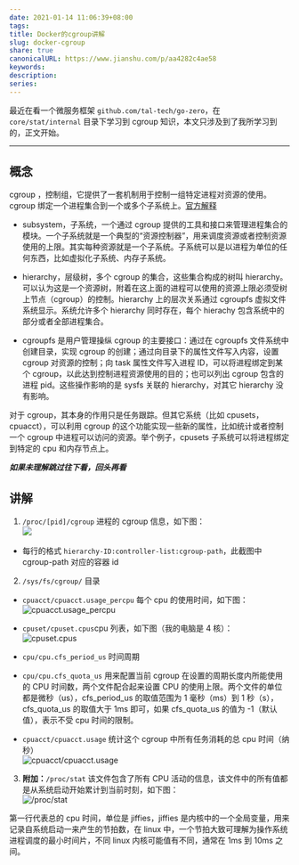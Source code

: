 ```yaml
---  
date: 2021-01-14 11:06:39+08:00  
tags:   
title: Docker的cgroup讲解  
slug: docker-cgroup  
share: true  
canonicalURL: https://www.jianshu.com/p/aa4282c4ae58  
keywords:   
description:   
series:   
---  
```

  
最近在看一个微服务框架 `github.com/tal-tech/go-zero`，在 `core/stat/internal` 目录下学习到 cgroup 知识，本文只涉及到了我所学习到的，正文开始。  
  
---  
## 概念  
  
cgroup ，控制组，它提供了一套机制用于控制一组特定进程对资源的使用。cgroup 绑定一个进程集合到一个或多个子系统上。[官方解释](https://man7.org/linux/man-pages/man7/cgroups.7.html)  
 * subsystem，子系统，一个通过 cgroup 提供的工具和接口来管理进程集合的模块。一个子系统就是一个典型的“资源控制器”，用来调度资源或者控制资源使用的上限。其实每种资源就是一个子系统。子系统可以是以进程为单位的任何东西，比如虚拟化子系统、内存子系统。  
  
  * hierarchy，层级树，多个 cgroup 的集合，这些集合构成的树叫 hierarchy。可以认为这是一个资源树，附着在这上面的进程可以使用的资源上限必须受树上节点（cgroup）的控制。hierarchy 上的层次关系通过 cgroupfs 虚拟文件系统显示。系统允许多个 hierarchy 同时存在，每个 hierachy 包含系统中的部分或者全部进程集合。  
  
   * cgroupfs 是用户管理操纵 cgroup 的主要接口：通过在 cgroupfs 文件系统中创建目录，实现 cgroup 的创建；通过向目录下的属性文件写入内容，设置 cgroup 对资源的控制；向 task 属性文件写入进程 ID，可以将进程绑定到某个 cgroup，以此达到控制进程资源使用的目的；也可以列出 cgroup 包含的进程 pid。这些操作影响的是 sysfs 关联的 hierarchy，对其它 hierarchy 没有影响。  
  
对于 cgroup，其本身的作用只是任务跟踪。但其它系统（比如 cpusets，cpuacct），可以利用 cgroup 的这个功能实现一些新的属性，比如统计或者控制一个 cgroup 中进程可以访问的资源。举个例子，cpusets 子系统可以将进程绑定到特定的 cpu 和内存节点上。  
  
***如果未理解跳过往下看，回头再看***  
## 讲解  
1. `/proc/[pid]/cgroup` 进程的 cgroup 信息，如下图：  
![](/images/f31a639541b3609f02a2ccfee1fe9dc4.webp)  
* 每行的格式 `hierarchy-ID:controller-list:cgroup-path`，此截图中 cgroup-path 对应的容器 id  
2. `/sys/fs/cgroup/` 目录  
  
* `cpuacct/cpuacct.usage_percpu` 每个 cpu 的使用时间，如下图：  
![cpuacct.usage_percpu](/images/a8210184ed421e07a86eb59180cf5bc8.webp)  
  
* `cpuset/cpuset.cpus`cpu 列表，如下图（我的电脑是 4 核）：  
![cpuset.cpus](/images/9958ef1c6dedf4603eb92d67dcfc90b0.webp)  
  
* `cpu/cpu.cfs_period_us` 时间周期  
  
* `cpu/cpu.cfs_quota_us` 用来配置当前 cgroup 在设置的周期长度内所能使用的 CPU 时间数，两个文件配合起来设置 CPU 的使用上限。两个文件的单位都是微秒（us），cfs_period_us 的取值范围为 1 毫秒（ms）到 1 秒（s），cfs_quota_us 的取值大于 1ms 即可，如果 cfs_quota_us 的值为 -1（默认值），表示不受 cpu 时间的限制。  
  
* `cpuacct/cpuacct.usage` 统计这个 cgroup 中所有任务消耗的总 cpu 时间（纳秒）  
![cpuacct/cpuacct.usage](/images/8aa37b51455ad3c7d5ed5512972a1d3c.webp)  
  
3. **附加：**`/proc/stat` 该文件包含了所有 CPU 活动的信息，该文件中的所有值都是从系统启动开始累计到当前时刻，如下图：  
![/proc/stat](/images/3667b10b75fca213d005efb184f53561.webp)  
  
第一行代表总的 cpu 时间，单位是 jiffies，jiffies 是内核中的一个全局变量，用来记录自系统启动一来产生的节拍数，在 linux 中，一个节拍大致可理解为操作系统进程调度的最小时间片，不同 linux 内核可能值有不同，通常在 1ms 到 10ms 之间。
